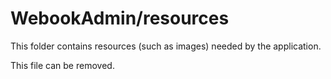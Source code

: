 # WebookAdmin/resources

This folder contains resources (such as images) needed by the application. 

This file can be removed.
